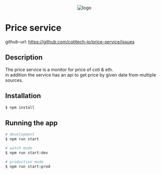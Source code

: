 <p align="center"><img src="src/assets/logo-slogan-300x200.jpg" alt="logo"></p>

# Price service

github-url: https://github.com/cotitech-io/price-service/issues

## Description
The price service is a monitor for price of coti & eth.  
in addition the service has an api to get price by given date from multiple sources.

## Installation

```bash
$ npm install
```

## Running the app

```bash
# development
$ npm run start

# watch mode
$ npm run start:dev

# production mode
$ npm run start:prod
